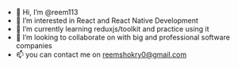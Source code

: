 - 👋 Hi, I’m @reem113
- 👀 I’m interested in React and React Native Development
- 🌱 I’m currently learning reduxjs/toolkit and practice using it
- 💞️ I’m looking to collaborate on with big and professional software companies 
- 📫 you can contact me on reemshokry0@gmail.com

